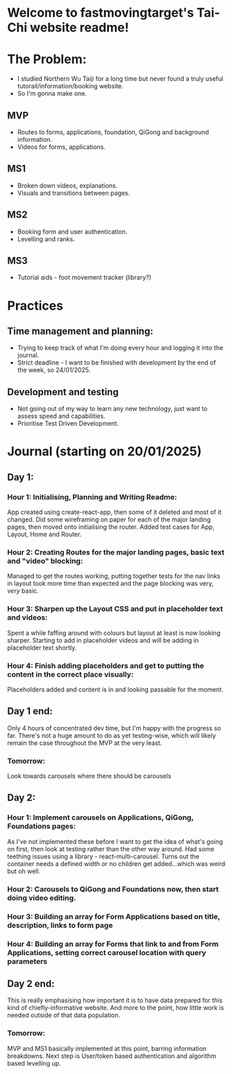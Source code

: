 # Welcome to fastmovingtarget's Tai-Chi website readme!

# The Problem:
- I studied Northern Wu Taiji for a long time but never found a truly useful tutorail/information/booking website.
- So I'm gonna make one.

## MVP
- Routes to forms, applications, foundation, QiGong and background information.
- Videos for forms, applications.

## MS1
- Broken down videos, explanations.
- Visuals and transitions between pages.

## MS2
- Booking form and user authentication.
- Levelling and ranks.

## MS3
- Tutorial aids - foot movement tracker (library?)

# Practices
## Time management and planning:
- Trying to keep track of what I'm doing every hour and logging it into the journal.
- Strict deadline - I want to be finished with development by the end of the week, so 24/01/2025.

## Development and testing
- Not going out of my way to learn any new technology, just want to assess speed and capabilities.
- Prioritise Test Driven Development.

# Journal (starting on 20/01/2025)
## Day 1:
### Hour 1: Initialising, Planning and Writing Readme:
App created using create-react-app, then some of it deleted and most of it changed. Did some wireframing on paper for each of the major landing pages, then moved onto initialising the router. Added test cases for App, Layout, Home and Router.

### Hour 2: Creating Routes for the major landing pages, basic text and "video" blocking:
Managed to get the routes working, putting together tests for the nav links in layout took more time than expected and the page blocking was very, *very* basic.

### Hour 3: Sharpen up the Layout CSS and put in placeholder text and videos:
Spent a while faffing around with colours but layout at least is now looking sharper. Starting to add in placeholder videos and will be adding in placeholder text shortly.

### Hour 4: Finish adding placeholders and get to putting the content in the correct place visually:
Placeholders added and content is in and looking passable for the moment.

## Day 1 end:
Only 4 hours of concentrated dev time, but I'm happy with the progress so far.  There's not a huge amount to do as yet testing-wise, which will likely remain the case throughout the MVP at the very least.

### Tomorrow:
Look towards carousels where there should be carousels

## Day 2:
### Hour 1: Implement carousels on Applications, QiGong, Foundations pages:
As I've not implemented these before I want to get the idea of what's going on first, then look at testing rather than the other way around.
Had some teething issues using a library - react-multi-carousel. Turns out the container needs a defined width or no children get added...which was weird but oh well.

### Hour 2: Carousels to QiGong and Foundations now, then start doing video editing.

### Hour 3: Building an array for Form Applications based on title, description, links to form page

### Hour 4: Building an array for Forms that link to and from Form Applications, setting correct carousel location with query parameters

## Day 2 end:
This is really emphasising how important it is to have data prepared for this kind of chiefly-informative website. And more to the point, how little work is needed outside of that data population.

### Tomorrow:
MVP and MS1 basically implemented at this point, barring information breakdowns. Next step is User/token based authentication and algorithm based levelling up.